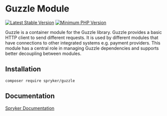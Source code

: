 # Guzzle Module
[![Latest Stable Version](https://poser.pugx.org/spryker/guzzle/v/stable.svg)](https://packagist.org/packages/spryker/guzzle)
[![Minimum PHP Version](https://img.shields.io/badge/php-%3E%3D%208.1-8892BF.svg)](https://php.net/)

Guzzle is a container module for the Guzzle library. Guzzle provides a basic HTTP client to send different requests. It is used by different modules that have connections to other integrated systems e.g. payment providers. This module has a central role in managing Guzzle dependencies and supports better decoupling between modules.

## Installation

```
composer require spryker/guzzle
```

## Documentation

[Spryker Documentation](https://docs.spryker.com)
